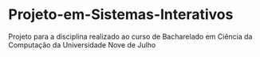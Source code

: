 # Projeto-em-Sistemas-Interativos
Projeto para a disciplina realizado ao curso de Bacharelado em Ciência da Computação da Universidade Nove de Julho
